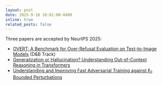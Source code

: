 ```yaml
---
layout: post
date: 2025-9-18 10:01:00-0400
inline: true
related_posts: false
---
```

Three papers are accepted by NeurIPS 2025:
- [OVERT: A Benchmark for Over-Refusal Evaluation on Text-to-Image Models](https://arxiv.org/abs/2505.21347) (D&B Track)
- [Generalization or Hallucination? Understanding Out-of-Context Reasoning in Transformers](https://arxiv.org/abs/2506.10887)
- [Understanding and Improving Fast Adversarial Training against $\ell_0$ Bounded Perturbations](https://arxiv.org/abs/2502.21041)